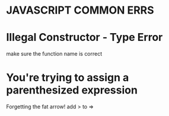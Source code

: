 # JAVASCRIPT COMMON ERRS

# Illegal Constructor - Type Error
make sure the function name is correct

# You're trying to assign a parenthesized expression
Forgetting the fat arrow! add > to =>
